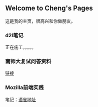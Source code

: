 ## Welcome to Cheng's Pages 

这是我的主页，很高兴和你做朋友。

### d2l笔记

正在施工。。。。。

### 南师大复试问答资料

[链接](https://cheng-haha.github.io/MsTest/NnuQuestion)

###  Mozilla前端实践

笔记：[语雀地址](https://www.yuque.com/cheng-f4utk/avuz7f/iy56u5)



